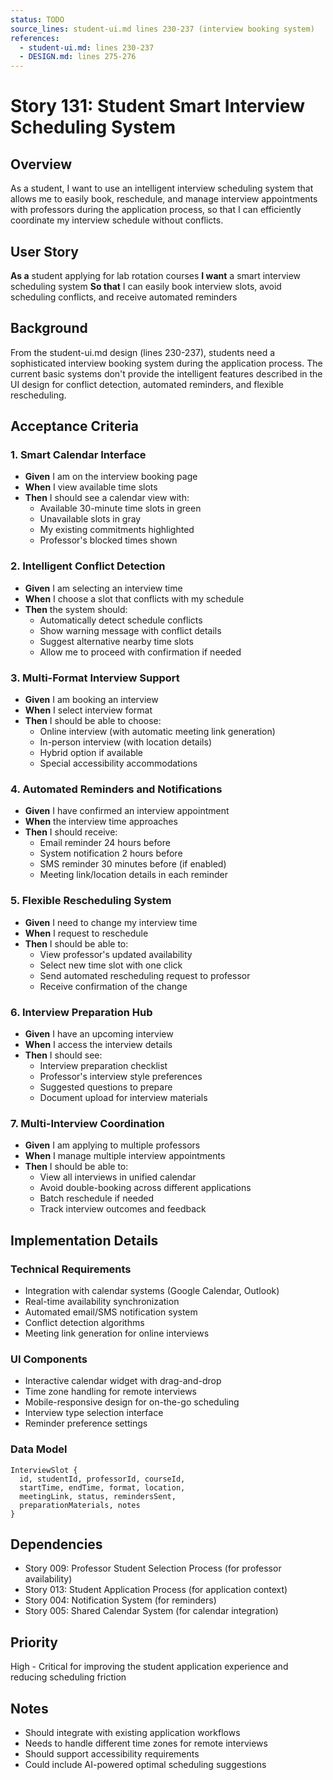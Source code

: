 ```yaml
---
status: TODO
source_lines: student-ui.md lines 230-237 (interview booking system)
references:
  - student-ui.md: lines 230-237
  - DESIGN.md: lines 275-276
---
```


# Story 131: Student Smart Interview Scheduling System

## Overview
As a student, I want to use an intelligent interview scheduling system that allows me to easily book, reschedule, and manage interview appointments with professors during the application process, so that I can efficiently coordinate my interview schedule without conflicts.

## User Story
**As a** student applying for lab rotation courses
**I want** a smart interview scheduling system
**So that** I can easily book interview slots, avoid scheduling conflicts, and receive automated reminders

## Background
From the student-ui.md design (lines 230-237), students need a sophisticated interview booking system during the application process. The current basic systems don't provide the intelligent features described in the UI design for conflict detection, automated reminders, and flexible rescheduling.

## Acceptance Criteria

### 1. Smart Calendar Interface
- **Given** I am on the interview booking page
- **When** I view available time slots
- **Then** I should see a calendar view with:
  - Available 30-minute time slots in green
  - Unavailable slots in gray
  - My existing commitments highlighted
  - Professor's blocked times shown

### 2. Intelligent Conflict Detection
- **Given** I am selecting an interview time
- **When** I choose a slot that conflicts with my schedule
- **Then** the system should:
  - Automatically detect schedule conflicts
  - Show warning message with conflict details
  - Suggest alternative nearby time slots
  - Allow me to proceed with confirmation if needed

### 3. Multi-Format Interview Support
- **Given** I am booking an interview
- **When** I select interview format
- **Then** I should be able to choose:
  - Online interview (with automatic meeting link generation)
  - In-person interview (with location details)
  - Hybrid option if available
  - Special accessibility accommodations

### 4. Automated Reminders and Notifications
- **Given** I have confirmed an interview appointment
- **When** the interview time approaches
- **Then** I should receive:
  - Email reminder 24 hours before
  - System notification 2 hours before
  - SMS reminder 30 minutes before (if enabled)
  - Meeting link/location details in each reminder

### 5. Flexible Rescheduling System
- **Given** I need to change my interview time
- **When** I request to reschedule
- **Then** I should be able to:
  - View professor's updated availability
  - Select new time slot with one click
  - Send automated rescheduling request to professor
  - Receive confirmation of the change

### 6. Interview Preparation Hub
- **Given** I have an upcoming interview
- **When** I access the interview details
- **Then** I should see:
  - Interview preparation checklist
  - Professor's interview style preferences
  - Suggested questions to prepare
  - Document upload for interview materials

### 7. Multi-Interview Coordination
- **Given** I am applying to multiple professors
- **When** I manage multiple interview appointments
- **Then** I should be able to:
  - View all interviews in unified calendar
  - Avoid double-booking across different applications
  - Batch reschedule if needed
  - Track interview outcomes and feedback

## Implementation Details

### Technical Requirements
- Integration with calendar systems (Google Calendar, Outlook)
- Real-time availability synchronization
- Automated email/SMS notification system
- Conflict detection algorithms
- Meeting link generation for online interviews

### UI Components
- Interactive calendar widget with drag-and-drop
- Time zone handling for remote interviews
- Mobile-responsive design for on-the-go scheduling
- Interview type selection interface
- Reminder preference settings

### Data Model
```
InterviewSlot {
  id, studentId, professorId, courseId,
  startTime, endTime, format, location,
  meetingLink, status, remindersSent,
  preparationMaterials, notes
}
```

## Dependencies
- Story 009: Professor Student Selection Process (for professor availability)
- Story 013: Student Application Process (for application context)
- Story 004: Notification System (for reminders)
- Story 005: Shared Calendar System (for calendar integration)

## Priority
High - Critical for improving the student application experience and reducing scheduling friction

## Notes
- Should integrate with existing application workflows
- Needs to handle different time zones for remote interviews
- Should support accessibility requirements
- Could include AI-powered optimal scheduling suggestions